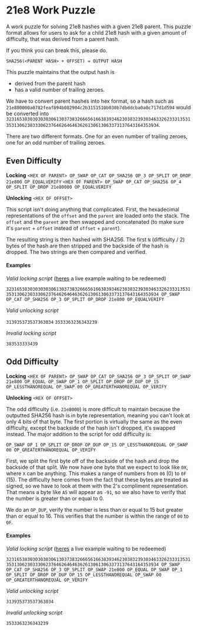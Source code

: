 # 21e8 Work Puzzle
A work puzzle for solving 21e8 hashes with a given 21e8 parent. This puzzle format allows for users to ask for a child
21e8 hash with a given amount of difficulty, that was derived from a parent hash. 

If you think you can break this, please do. 

`SHA256(<PARENT HASH> + OFFSET) = OUTPUT HASH`

This puzzle maintains that the output hash is 
- derived from the parent hash
- has a valid number of trailing zeroes.


We have to convert parent hashes into hex format, so a hash such as `21e800000a0782feaf894b082904c2b3151510b030b7dbddcba0a0c717d1d594` would be converted into 
`32316538303030303061303738326665616638393462303832393034633262333135313531306230333062376462646463626130613063373137643164353934`.

There are two different formats. One for an even number of trailing zeroes, one for an odd number of trailing zeroes.


## Even Difficulty

**Locking**
`<HEX OF PARENT> OP_SWAP OP_CAT OP_SHA256 OP_3 OP_SPLIT OP_DROP 21e800 OP_EQUALVERIFY`
`<HEX OF PARENT> OP_SWAP OP_CAT OP_SHA256 OP_4 OP_SPLIT OP_DROP 21e80000 OP_EQUALVERIFY`

**Unlocking**
`<HEX OF OFFSET>`

This script isn't doing anything that complicated. First, the hexadecimal representations of the `offset` and the `parent` are loaded onto the stack. The `offset` and the `parent` are then swapped and concatenated (to make sure it's `parent` + `offset` instead of `offset` + `parent`).

The resulting string is then hashed with SHA256. The first `N` (difficulty / 2) bytes of the hash are then stripped and the 
backside of the hash is dropped. The two strings are then compared and verified.


#### Examples

*Valid locking script* ([heres](https://search.matterpool.io/tx/94fd8c388f3584dd460e8f7014aa4c44dc06a9b21e9ab3e7b4325d9af2197f61) a live example waiting to be redeemed)

`32316538303030303061303738326665616638393462303832393034633262333135313531306230333062376462646463626130613063373137643164353934 OP_SWAP OP_CAT OP_SHA256 OP_3 OP_SPLIT OP_DROP 21e800 OP_EQUALVERIFY`

*Valid unlocking script*

`313935373537363034`
`3533363236343239`

*Invalid locking script*

`383533333439`


## Odd Difficulty

**Locking**
`
<HEX OF PARENT> OP_SWAP OP_CAT OP_SHA256 OP_3 OP_SPLIT OP_SWAP 21e800 OP_EQUAL OP_SWAP OP_1 OP_SPLIT OP_DROP OP_DUP OP_15 OP_LESSTHANOREQUAL OP_SWAP 00 OP_GREATERTHANOREQUAL OP_VERIFY
`

**Unlocking**
`<HEX OF OFFSET>`


The odd difficulty (i.e. `21e8000`) is more difficult to maintain because the outputted SHA256 hash is in byte representation, meaning you can't look at only 4 bits of that byte. The first portion is virtually the same as the even difficulty, except
the backside of the hash isn't dropped, it's swapped instead. The major addition to the script for odd difficulty is:

`OP_SWAP OP_1 OP_SPLIT OP_DROP OP_DUP OP_15 OP_LESSTHANOREQUAL OP_SWAP 00 OP_GREATERTHANOREQUAL OP_VERIFY`

First, we split the first byte off of the backside of the hash and drop the backside of that split. We now have one byte that
we expect to look like `0X`, where `X` can be anything. This makes a range of numbers from `00` (0) to `0F` (15). The difficulty here comes from the fact that these bytes are 
treated as signed, so we have to look at them with the 2's compliment representation. That means a byte like `A5` will appear
as `-91`, so we also have to verify that the number is greater than or equal to 0. 

We do an `OP_DUP`, verify the number is less than or equal to 15 but greater than or equal to 16. This verifies that the number
is within the range of `00` to `0F`. 

#### Examples

*Valid locking script* ([heres](https://search.matterpool.io/tx/0763c906dffb65adfb754036a8c61b3cb311d9bab21667683ceefb1661460802) a live example waiting to be redeemed)

`
32316538303030303061303738326665616638393462303832393034633262333135313531306230333062376462646463626130613063373137643164353934 OP_SWAP OP_CAT OP_SHA256 OP_3 OP_SPLIT OP_SWAP 21e800 OP_EQUAL OP_SWAP OP_1 OP_SPLIT OP_DROP OP_DUP OP_15 OP_LESSTHANOREQUAL OP_SWAP 00 OP_GREATERTHANOREQUAL OP_VERIFY
`

*Valid unlocking script*

`313935373537363034`


*Invalid unlocking script*

`3533363236343239`

